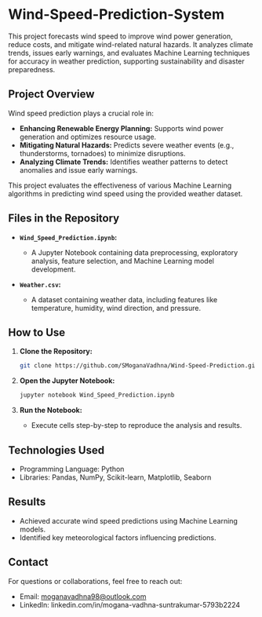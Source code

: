 # Wind-Speed-Prediction-System
This project forecasts wind speed to improve wind power generation, reduce costs, and mitigate wind-related natural hazards. It analyzes climate trends, issues early warnings, and evaluates Machine Learning techniques for accuracy in weather prediction, supporting sustainability and disaster preparedness.

## Project Overview

Wind speed prediction plays a crucial role in:
- **Enhancing Renewable Energy Planning:** Supports wind power generation and optimizes resource usage.
- **Mitigating Natural Hazards:** Predicts severe weather events (e.g., thunderstorms, tornadoes) to minimize disruptions.
- **Analyzing Climate Trends:** Identifies weather patterns to detect anomalies and issue early warnings.

This project evaluates the effectiveness of various Machine Learning algorithms in predicting wind speed using the provided weather dataset.

## Files in the Repository

- **`Wind_Speed_Prediction.ipynb`:**
  - A Jupyter Notebook containing data preprocessing, exploratory analysis, feature selection, and Machine Learning model development.

- **`Weather.csv`:**
  - A dataset containing weather data, including features like temperature, humidity, wind direction, and pressure.

## How to Use

1. **Clone the Repository:**
   ```bash
   git clone https://github.com/SMoganaVadhna/Wind-Speed-Prediction.git

2. **Open the Jupyter Notebook:**
   ```bash
   jupyter notebook Wind_Speed_Prediction.ipynb

3. **Run the Notebook:**

   - Execute cells step-by-step to reproduce the analysis and results.

## Technologies Used
   - Programming Language: Python
   - Libraries: Pandas, NumPy, Scikit-learn, Matplotlib, Seaborn
     
## Results
   - Achieved accurate wind speed predictions using Machine Learning models.
   - Identified key meteorological factors influencing predictions.

## Contact
   For questions or collaborations, feel free to reach out:

  - Email: moganavadhna98@outlook.com
  - LinkedIn: linkedin.com/in/mogana-vadhna-suntrakumar-5793b2224
